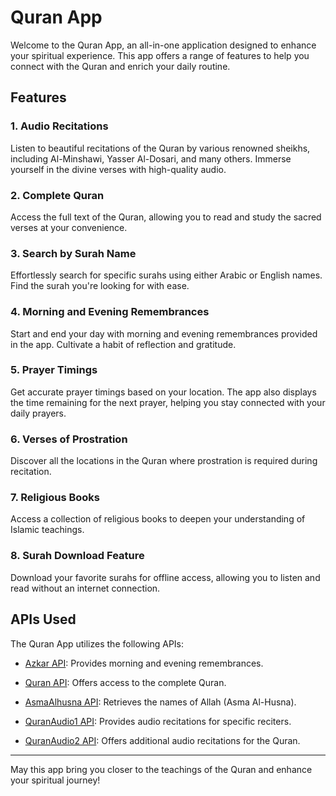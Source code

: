 # Quran App

Welcome to the Quran App, an all-in-one application designed to enhance your spiritual experience. This app offers a range of features to help you connect with the Quran and enrich your daily routine.

## Features

### 1. Audio Recitations

Listen to beautiful recitations of the Quran by various renowned sheikhs, including Al-Minshawi, Yasser Al-Dosari, and many others. Immerse yourself in the divine verses with high-quality audio.

### 2. Complete Quran

Access the full text of the Quran, allowing you to read and study the sacred verses at your convenience.

### 3. Search by Surah Name

Effortlessly search for specific surahs using either Arabic or English names. Find the surah you're looking for with ease.

### 4. Morning and Evening Remembrances

Start and end your day with morning and evening remembrances provided in the app. Cultivate a habit of reflection and gratitude.

### 5. Prayer Timings

Get accurate prayer timings based on your location. The app also displays the time remaining for the next prayer, helping you stay connected with your daily prayers.

### 6. Verses of Prostration

Discover all the locations in the Quran where prostration is required during recitation.

### 7. Religious Books

Access a collection of religious books to deepen your understanding of Islamic teachings.

### 8. Surah Download Feature

Download your favorite surahs for offline access, allowing you to listen and read without an internet connection.

## APIs Used

The Quran App utilizes the following APIs:

- [Azkar API](https://ahegazy.github.io/muslimKit/json/): Provides morning and evening remembrances.

- [Quran API](https://alquran.cloud/api): Offers access to the complete Quran.

- [AsmaAlhusna API](https://aladhan.com/asma-al-husna-api): Retrieves the names of Allah (Asma Al-Husna).

- [QuranAudio1 API](https://quran.api-docs.io/v4/audio-recitations/list-of-all-surah-audio-files-for-specific-reciter): Provides audio recitations for specific reciters.

- [QuranAudio2 API](https://mp3quran.net/ar/api): Offers additional audio recitations for the Quran.

---

May this app bring you closer to the teachings of the Quran and enhance your spiritual journey!
